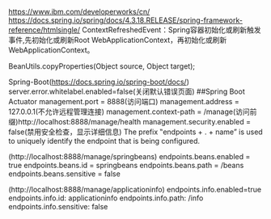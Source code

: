 https://www.ibm.com/developerworks/cn/
https://docs.spring.io/spring/docs/4.3.18.RELEASE/spring-framework-reference/htmlsingle/
ContextRefreshedEvent：Spring容器初始化或刷新触发事件,先初始化或刷新Root WebApplicationContext，再初始化或刷新WebApplicationContext。

BeanUtils.copyProperties(Object source, Object target);



Spring-Boot(https://docs.spring.io/spring-boot/docs/)
server.error.whitelabel.enabled=false(关闭默认错误页面)
##Spring Boot Actuator
management.port = 8888(访问端口)
management.address = 127.0.0.1(不允许远程管理连接)
management.context-path = /manage(访问前缀)http://localhost:8888/manage/health
management.security.enabled = false(禁用安全检查，显示详细信息)
The prefix ‟endpoints + . + name” is used to uniquely identify the endpoint that is being configured.

(http://localhost:8888/manage/springbeans)
endpoints.beans.enabled = true
endpoints.beans.id = springbeans
endpoints.beans.path = /beans
endpoints.beans.sensitive = false

(http://localhost:8888/manage/applicationinfo)
endpoints.info.enabled=true
endpoints.info.id: applicationinfo
endpoints.info.path: /info
endpoints.info.sensitive: false



